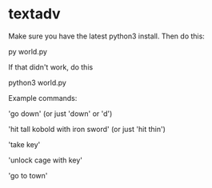 # textadv

Make sure you have the latest python3 install. Then do this:

py world.py

If that didn't work, do this

python3 world.py

Example commands:

'go down' (or just 'down' or 'd')

'hit tall kobold with iron sword' (or just 'hit thin')

'take key'

'unlock cage with key'

'go to town'
